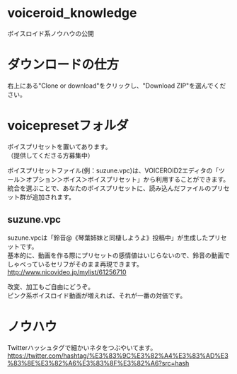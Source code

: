 # voiceroid_knowledge
ボイスロイド系ノウハウの公開

# ダウンロードの仕方
右上にある"Clone or download"をクリックし、"Download ZIP"を選んでください。

# voicepresetフォルダ
ボイスプリセットを置いてあります。  
（提供してくださる方募集中）

ボイスプリセットファイル(例：suzune.vpc)は、VOICEROID2エディタの「ツール＞オプション＞ボイス＞ボイスプリセット」から利用することができます。  
統合を選ぶことで、あなたのボイスプリセットに、読み込んだファイルのプリセット群が追加されます。

## suzune.vpc
suzune.vpcは「鈴音@《琴葉姉妹と同棲しようよ》投稿中」が生成したプリセットです。  
基本的に、動画を作る際にプリセットの感情値はいじらないので、鈴音の動画でしゃべっているセリフがそのまま再現できます。  
http://www.nicovideo.jp/mylist/61256710

改変、加工もご自由にどうぞ。  
ピンク系ボイスロイド動画が増えれば、それが一番の対価です。

# ノウハウ
Twitterハッシュタグで細かいネタをつぶやいてます。  
https://twitter.com/hashtag/%E3%83%9C%E3%82%A4%E3%83%AD%E3%83%8E%E3%82%A6%E3%83%8F%E3%82%A6?src=hash


